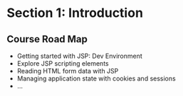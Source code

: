 # Section 1: Introduction

## Course Road Map
* Getting started with JSP: Dev Environment
* Explore JSP scripting elements
* Reading HTML form data with JSP
* Managing application state with cookies and sessions
* ...



